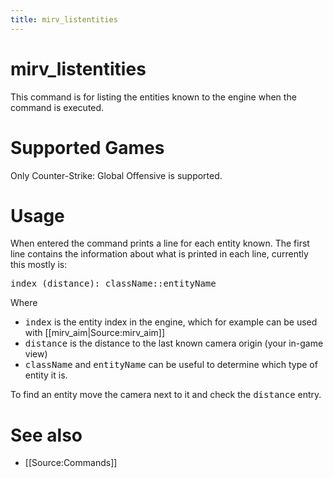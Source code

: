 ```yaml
---
title: mirv_listentities
---
```


# mirv_listentities

This command is for listing the entities known to the engine when the command is executed.

# Supported Games

Only Counter-Strike: Global Offensive is supported.

# Usage

When entered the command prints a line for each entity known. The first line contains the information about what is printed in each line, currently this mostly is:

<tt>index (distance): className::entityName</tt>

Where
* <tt>index</tt> is the entity index in the engine, which for example can be used with [[mirv_aim|Source:mirv_aim]]
* <tt>distance</tt> is the distance to the last known camera origin (your in-game view)
* <tt>className</tt> and <tt>entityName</tt> can be useful to determine which type of entity it is.

To find an entity move the camera next to it and check the <tt>distance</tt> entry.

# See also

* [[Source:Commands]]
